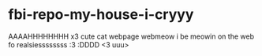 # fbi-repo-my-house-i-cryyy
AAAAHHHHHHHH
x3 cute cat webpage webmeow i be meowin on the web fo realsiessssssss :3 :DDDD <3 uuu>